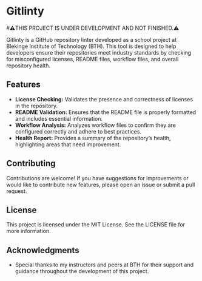 # Gitlinty 
#⚠️THIS PROJECT IS UNDER DEVELOPMENT AND NOT FINISHED.⚠️

Gitlinty is a GitHub repository linter developed as a school project at Blekinge Institute of Technology (BTH). This tool is designed to help developers ensure their repositories meet industry standards by checking for misconfigured licenses, README files, workflow files, and overall repository health.

## Features

- **License Checking:** Validates the presence and correctness of licenses in the repository.
- **README Validation:** Ensures that the README file is properly formatted and includes essential information.
- **Workflow Analysis:** Analyzes workflow files to confirm they are configured correctly and adhere to best practices.
- **Health Report:** Provides a summary of the repository’s health, highlighting areas that need improvement.

## Contributing

Contributions are welcome! If you have suggestions for improvements or would like to contribute new features, please open an issue or submit a pull request.

## License

This project is licensed under the MIT License. See the LICENSE file for more information.

## Acknowledgments

- Special thanks to my instructors and peers at BTH for their support and guidance throughout the development of this project.
